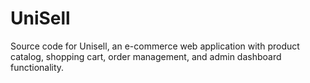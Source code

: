 # UniSell
Source code for Unisell, an e-commerce web application with product catalog, shopping cart, order management, and admin dashboard functionality.
